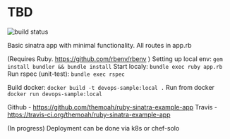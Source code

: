 # TBD

![build status](https://travis-ci.org/themoah/ruby-sinatra-example-app.svg?branch=master)

Basic sinatra app with minimal functionality. 
All routes in app.rb

(Requires Ruby. https://github.com/rbenv/rbenv )
Setting up local env: `gem install bundler && bundle install`
Start localy: `bundle exec ruby app.rb`
Run rspec (unit-test): `bundle exec rspec`

Build docker: `docker build -t devops-sample:local .`
Run from docker `docker run devops-sample:local`

Github - https://github.com/themoah/ruby-sinatra-example-app
Travis - https://travis-ci.org/themoah/ruby-sinatra-example-app 


(In progress)
Deployment can be done via k8s or chef-solo